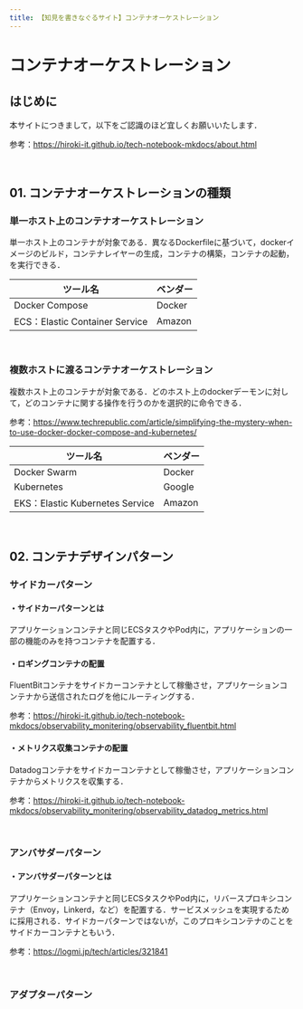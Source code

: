 ```yaml
---
title: 【知見を書きなぐるサイト】コンテナオーケストレーション
---
```


# コンテナオーケストレーション

## はじめに

本サイトにつきまして，以下をご認識のほど宜しくお願いいたします．

参考：https://hiroki-it.github.io/tech-notebook-mkdocs/about.html

<br>

## 01. コンテナオーケストレーションの種類

### 単一ホスト上のコンテナオーケストレーション

単一ホスト上のコンテナが対象である．異なるDockerfileに基づいて，dockerイメージのビルド，コンテナレイヤーの生成，コンテナの構築，コンテナの起動，を実行できる．

| ツール名                       | ベンダー |
| ------------------------------ | -------- |
| Docker Compose                 | Docker   |
| ECS：Elastic Container Service | Amazon   |

<br>

### 複数ホストに渡るコンテナオーケストレーション

複数ホスト上のコンテナが対象である．どのホスト上のdockerデーモンに対して，どのコンテナに関する操作を行うのかを選択的に命令できる．

参考：https://www.techrepublic.com/article/simplifying-the-mystery-when-to-use-docker-docker-compose-and-kubernetes/

| ツール名                        | ベンダー |
| ------------------------------- | -------- |
| Docker Swarm                    | Docker   |
| Kubernetes                      | Google   |
| EKS：Elastic Kubernetes Service | Amazon   |

<br>

## 02. コンテナデザインパターン

### サイドカーパターン

#### ・サイドカーパターンとは

アプリケーションコンテナと同じECSタスクやPod内に，アプリケーションの一部の機能のみを持つコンテナを配置する．

#### ・ロギングコンテナの配置

FluentBitコンテナをサイドカーコンテナとして稼働させ，アプリケーションコンテナから送信されたログを他にルーティングする．

参考：https://hiroki-it.github.io/tech-notebook-mkdocs/observability_monitering/observability_fluentbit.html

#### ・メトリクス収集コンテナの配置

Datadogコンテナをサイドカーコンテナとして稼働させ，アプリケーションコンテナからメトリクスを収集する．

参考：https://hiroki-it.github.io/tech-notebook-mkdocs/observability_monitering/observability_datadog_metrics.html

<br>

### アンバサダーパターン

#### ・アンバサダーパターンとは

アプリケーションコンテナと同じECSタスクやPod内に，リバースプロキシコンテナ（Envoy，Linkerd，など）を配置する．サービスメッシュを実現するために採用される．サイドカーパターンではないが，このプロキシコンテナのことをサイドカーコンテナともいう．

参考：https://logmi.jp/tech/articles/321841

<br>

### アダプターパターン

